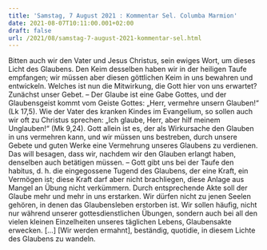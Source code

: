 ```yaml
---
title: 'Samstag, 7 August 2021 : Kommentar Sel. Columba Marmion'
date: 2021-08-07T10:11:00.001+02:00
draft: false
url: /2021/08/samstag-7-august-2021-kommentar-sel.html
---
```


Bitten auch wir den Vater und Jesus Christus, sein ewiges Wort, um dieses Licht des Glaubens. Den Keim desselben haben wir in der heiligen Taufe empfangen; wir müssen aber diesen göttlichen Keim in uns bewahren und entwickeln. Welches ist nun die Mitwirkung, die Gott hier von uns erwartet? Zunächst unser Gebet. – Der Glaube ist eine Gabe Gottes, und der Glaubensgeist kommt vom Geiste Gottes: „Herr, vermehre unsern Glauben!“ (Lk 17,5). Wie der Vater des kranken Kindes im Evangelium, so sollen auch wir oft zu Christus sprechen: „Ich glaube, Herr, aber hilf meinem Unglauben!“ (Mk 9,24). Gott allein ist es, der als Wirkursache den Glauben in uns vermehren kann, und wir müssen uns bestreben, durch unsere Gebete und guten Werke eine Vermehrung unseres Glaubens zu verdienen. Das will besagen, dass wir, nachdem wir den Glauben erlangt haben, denselben auch betätigen müssen. – Gott gibt uns bei der Taufe den habitus, d. h. die eingegossene Tugend des Glaubens, der eine Kraft, ein Vermögen ist; diese Kraft darf aber nicht brachliegen, diese Anlage aus Mangel an Übung nicht verkümmern. Durch entsprechende Akte soll der Glaube mehr und mehr in uns erstarken. Wir dürfen nicht zu jenen Seelen gehören, in denen das Glaubensleben erstorben ist. Wir sollen häufig, nicht nur während unserer gottesdienstlichen Übungen, sondern auch bei all den vielen kleinen Einzelheiten unseres täglichen Lebens, Glaubensakte erwecken. \[…\] \[Wir werden ermahnt\], beständig, quotidie, in diesem Lichte des Glaubens zu wandeln.